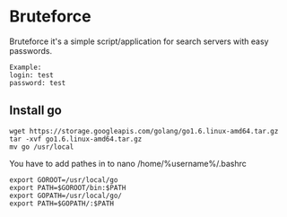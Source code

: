# Bruteforce #

Bruteforce it's a simple script/application for search servers with easy passwords.

```
Example: 
login: test
password: test
```

## Install go ##
```
wget https://storage.googleapis.com/golang/go1.6.linux-amd64.tar.gz
tar -xvf go1.6.linux-amd64.tar.gz 
mv go /usr/local
```

You have to add pathes in to nano /home/%username%/.bashrc
```
export GOROOT=/usr/local/go
export PATH=$GOROOT/bin:$PATH
export GOPATH=/usr/local/go/
export PATH=$GOPATH/:$PATH
```




